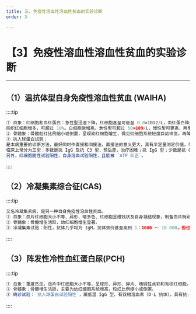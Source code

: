 ```yaml
---
title: 三、免疫性溶血性溶血性贫血的实验诊断
order: 3

---
```


# 【3】免疫性溶血性溶血性贫血的实验诊断

<kaodian :text="'血液学检验记忆卡'" />

<!-- ###### 第十二章 固相膜免疫测定

> 临床血液学检验 -->

<beitiX/>

---

## （1）温抗体型自身免疫性溶血性贫血 (WAIHA)

<son :text="'血液学检验记忆卡'" text1="（1）温抗体型自身免疫性溶血性贫血 (WAIHA)" :textOption="[['超纲','暂无科目',''],['掌握','专业知识','专业实践能力'],['熟练掌握','专业知识','专业实践能力']]" />

::::tip

```js
① 血象：红细胞和血红蛋白：急性型迅速下降，红细胞甚至可低至 0.8×1012/L，血红蛋白降至 20g/L；慢性型 Hb 多在 40 ～ 80g/L。周围血片红细胞呈小球形，表面凹凸不平，可见红细胞自身凝集、碎片，偶见红细胞被吞噬现象，常见有核和嗜多色性红细胞。
网织红细胞增多，可超过 10%。白细胞常增高，急性型可超过 50×109/L，慢性型可更高，两型也都可减少。急性溶血期有早、中、晚幼粒细胞出现，甚至并发类白血病反应。部分患者血小板减少。
② 骨髓象：骨髓粒红比例缩小或倒置，呈现幼红细胞增生，偶见红细胞系统轻度巨幼样变。再障危象发生时，全血细胞减少，迁延数周。
③ 抗人球蛋白试验：
是本病重要的诊断方法，最好同时作直接和间接法，直接法的意义更大，具有半定量测定价值，可作为病情程度变化和随访的指标。
临床上常分为三型：多数是抗 IgG 及抗 C3 型，预后差，治疗困难；抗 IgG 型；少数是抗 C3 型，预后好。抗 IgA 型偶见。间接试验用正常 O 型或 Rb（D）或与被检者（ABO）同型红细胞检测患者血清中游离的自身抗体或补体，发生凝集为阳性。但约有 10%的患者临床类似自身免疫性溶血性贫血，但抗人球蛋白试验是阴性，遇可疑结果应重复检测。
另外，红细胞脆性试验阳性，自身溶血试验阳性，且能被 `ATP 纠正`。
```

::::

## （2）冷凝集素综合征(CAS)

<son :text="'血液学检验记忆卡'" text1="（2）冷凝集素综合征(CAS)" :textOption="[['超纲','暂无科目',''],['了解','专业知识','专业实践能力'],['掌握','专业知识','专业实践能力']]" />

::::tip

```js
又名冷凝集素病，是另一种自身免疫性溶血性贫血。
① 血象：血片红细胞大小不等、异形、嗜多色、红细胞呈缗钱状及自身凝结现象，制备血片特别困难。网织红细胞增高，有时也可下降。
② 骨髓象：骨髓增生活跃，幼红细胞增生显著。
③ 冷凝集素试验：阳性，抗体几乎均为 IgM，抗体效价甚至高到 1：1000 ～ 16 000，但也有报告 IgG 或 IgA 增高，故广谱抗人球蛋白直接反应是阳性。
```

::::

## （3）阵发性冷性血红蛋白尿(PCH)

<son :text="'血液学检验记忆卡'" text1="（3）阵发性冷性血红蛋白尿(PCH)" :textOption="[['超纲','暂无科目',''],['了解','专业知识','专业实践能力'],['掌握','专业知识','专业实践能力']]" />

::::tip

```js
① 血象：重度贫血，血片中红细胞大小不等，呈球形、异形、碎片、嗜碱性点彩和有核红细胞。白细胞轻度增高，血小板正常。
② 骨髓象：骨髄增生活跃，主要为幼红细胞系统增高，粒红比例缩小或倒置。
③ 确诊试验：`抗人球蛋白试验阳性`，属低温 IgG 型，有双相溶血素（D-L 抗体），具有抗-P 血型特异性，抗 C3 阳性；冷热溶血试验阳性。
```

::::
